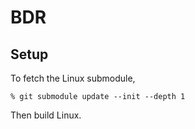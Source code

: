 # BDR

## Setup

To fetch the Linux submodule,

    % git submodule update --init --depth 1

Then build Linux.
